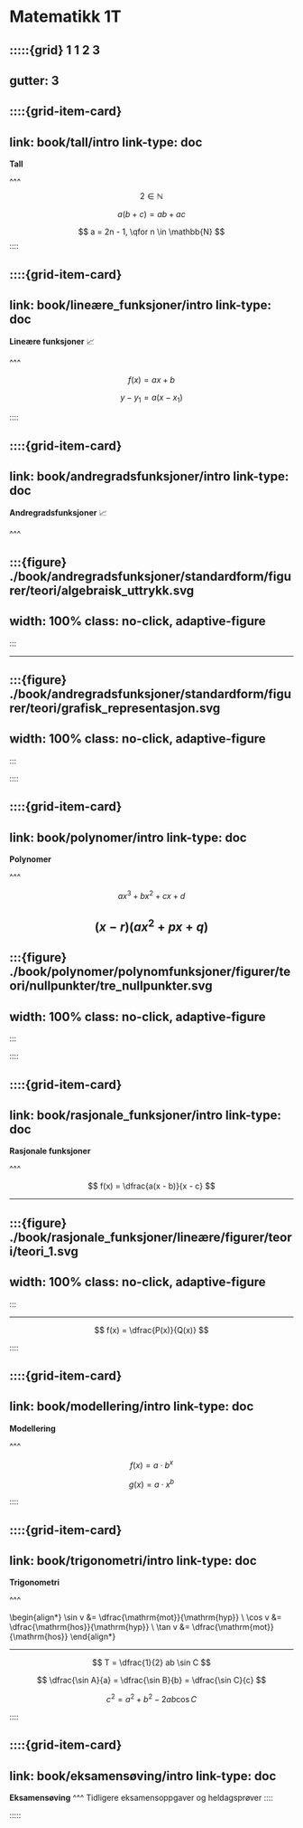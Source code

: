 # Matematikk 1T




<!-- :::{raw} html
---
file: velkommen.html
---
::: -->



:::::{grid} 1 1 2 3
---
gutter: 3
---

::::{grid-item-card}
---
link: book/tall/intro
link-type: doc
---
**Tall**


^^^
$$
2 \in \mathbb{N}
$$

$$
a(b + c) = ab + ac
$$

$$
a = 2n - 1, \qfor n \in \mathbb{N}
$$
::::


::::{grid-item-card}
---
link: book/lineære_funksjoner/intro
link-type: doc
---
**Lineære funksjoner** 📈


^^^

$$
f(x) = ax + b
$$

$$
y - y_1 = a(x - x_1)
$$

::::


::::{grid-item-card}
---
link: book/andregradsfunksjoner/intro
link-type: doc
---
**Andregradsfunksjoner** 📈


^^^

:::{figure} ./book/andregradsfunksjoner/standardform/figurer/teori/algebraisk_uttrykk.svg
---
width: 100%
class: no-click, adaptive-figure
---
:::

---

:::{figure} ./book/andregradsfunksjoner/standardform/figurer/teori/grafisk_representasjon.svg
---
width: 100%
class: no-click, adaptive-figure
---
:::

::::


::::{grid-item-card}
---
link: book/polynomer/intro
link-type: doc
---
**Polynomer** 


^^^

$$
ax^3 + bx^2 + cx + d
$$

$$
(x - r)(ax^2 + px + q)
$$
---

:::{figure} ./book/polynomer/polynomfunksjoner/figurer/teori/nullpunkter/tre_nullpunkter.svg
---
width: 100%
class: no-click, adaptive-figure
---
:::

::::


::::{grid-item-card}
---
link: book/rasjonale_funksjoner/intro
link-type: doc
---
**Rasjonale funksjoner** 


^^^

$$
f(x) = \dfrac{a(x - b)}{x - c}
$$

---

:::{figure} ./book/rasjonale_funksjoner/lineære/figurer/teori/teori_1.svg
---
width: 100%
class: no-click, adaptive-figure
---
:::


---

$$
f(x) = \dfrac{P(x)}{Q(x)}
$$

::::


::::{grid-item-card}
---
link: book/modellering/intro
link-type: doc
---
**Modellering** 


^^^

$$
f(x) = a \cdot b^x
$$

$$
g(x) = a \cdot x^b
$$


::::



::::{grid-item-card}
---
link: book/trigonometri/intro
link-type: doc
---
**Trigonometri** 


^^^

\begin{align*}
    \sin v &= \dfrac{\mathrm{mot}}{\mathrm{hyp}} \\
    \cos v &= \dfrac{\mathrm{hos}}{\mathrm{hyp}} \\
    \tan v &= \dfrac{\mathrm{mot}}{\mathrm{hos}}
\end{align*}

---

$$
T = \dfrac{1}{2} ab \sin C
$$

$$
\dfrac{\sin A}{a} = \dfrac{\sin B}{b} = \dfrac{\sin C}{c}
$$

$$
c^2 = a^2 + b^2 - 2ab\cos C
$$


::::

::::{grid-item-card}
---
link: book/eksamensøving/intro
link-type: doc
---
**Eksamensøving**
^^^
Tidligere eksamensoppgaver og heldagsprøver
::::

:::::
